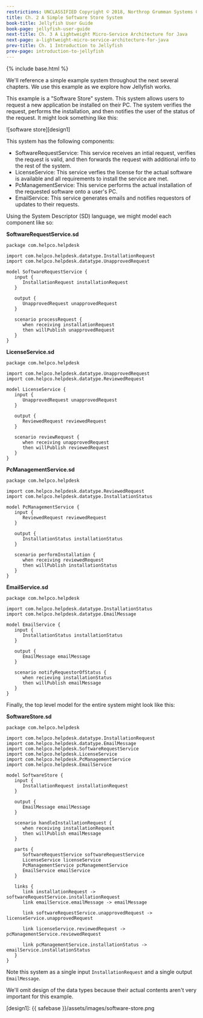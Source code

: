 ```yaml
---
restrictions: UNCLASSIFIED Copyright © 2018, Northrop Grumman Systems Corporation
title: Ch. 2 A Simple Software Store System
book-title: Jellyfish User Guide
book-page: jellyfish-user-guide
next-title: Ch. 3 A Lightweight Micro-Service Architecture for Java
next-page: a-lightweight-micro-service-architecture-for-java
prev-title: Ch. 1 Introduction to Jellyfish
prev-page: introduction-to-jellyfish
---
```

{% include base.html %}

We'll reference a simple example system throughout the next several chapters.  We use this example as we explore how
Jellyfish works.

This example is a "Software Store" system.  This system allows users to request a new application be installed on their
PC.  The system verifies the request, performs the installation, and then notifies the user of the status of the
request.  It might look something like this:

![software store][design1]

This system has the following components:
* SoftwareRequestService: This service receives an intial request, verifies the request is valid, and then forwards the
request with additional info to the rest of the system.
* LicenseService: This service verfies the license for the actual software is available and all requirements to install
the service are met.
* PcManagementService: This service performs the actual installation of the requested software onto a user's PC.
* EmailService: This service generates emails and notifies requestors of updates to their requests.

Using the System Descriptor (SD) language, we might model each component like so:

**SoftwareRequestService.sd**
```
package com.helpco.helpdesk

import com.helpco.helpdesk.datatype.InstallationRequest
import com.helpco.helpdesk.datatype.UnapprovedRequest

model SoftwareRequestService {
   input {
      InstallationRequest installationRequest
   }

   output {
      UnapprovedRequest unapprovedRequest
   }

   scenario processRequest {
      when receiving installationRequest
      then willPublish unapprovedRequest
   }
}
```

**LicenseService.sd**
```
package com.helpco.helpdesk

import com.helpco.helpdesk.datatype.UnapprovedRequest
import com.helpco.helpdesk.datatype.ReviewedRequest

model LicenseService {
   input {
      UnapprovedRequest unapprovedRequest
   }

   output {
      ReviewedRequest reviewedRequest
   }

   scenario reviewRequest {
      when receiving unapprovedRequest
      then willPublish reviewedRequest
   }
}

```

**PcManagementService.sd**
```
package com.helpco.helpdesk

import com.helpco.helpdesk.datatype.ReviewedRequest
import com.helpco.helpdesk.datatype.InstallationStatus

model PcManagementService {
   input {
      ReviewedRequest reviewedRequest
   }

   output {
      InstallationStatus installationStatus
   }

   scenario performInstallation {
      when receiving reviewedRequest
      then willPublish installationStatus
   }
}

```

**EmailService.sd**
```
package com.helpco.helpdesk

import com.helpco.helpdesk.datatype.InstallationStatus
import com.helpco.helpdesk.datatype.EmailMessage

model EmailService {
   input {
      InstallationStatus installationStatus
   }

   output {
      EmailMessage emailMessage
   }

   scenario notifyRequestorOfStatus {
      when recieving installationStatus
      then willPublish emailMessage
   }
}

```

Finally, the top level model for the entire system might look like this:

**SoftwareStore.sd**
```
package com.helpco.helpdesk

import com.helpco.helpdesk.datatype.InstallationRequest
import com.helpco.helpdesk.datatype.EmailMessage
import com.helpco.helpdesk.SoftwareRequestService
import com.helpco.helpdesk.LicenseService
import com.helpco.helpdesk.PcManagementService
import com.helpco.helpdesk.EmailService

model SoftwareStore {
   input {
      InstallationRequest installationRequest
   }

   output {
      EmailMessage emailMessage
   }

   scenario handleInstallationRequest {
      when receiving installationRequest
      then willPublish emailMessage
   }

   parts {
      SoftwareRequestService softwareRequestService
      LicenseService licenseService
      PcManagementService pcManagementService
      EmailService emailService
   }

   links {
      link installationRequest -> softwareRequestService.installationRequest
      link emailService.emailMessage -> emailMessage

      link softwareRequestService.unapprovedRequest -> licenseService.unapprovedRequest

      link licenseService.reviewedRequest -> pcManagementService.reviewedRequest

      link pcManagementService.installationStatus -> emailService.installationStatus
   }
}

```

Note this system as a single input `InstallationRequest` and a single output `EmailMessage`.

We'll omit design of the data types because their actual contents aren't very important for this example.

[design1]: {{ safebase }}/assets/images/software-store.png

